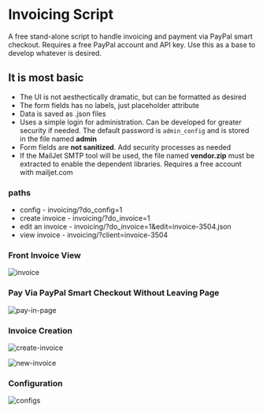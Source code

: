 # Invoicing Script
A free stand-alone script to handle invoicing and payment via PayPal smart checkout. Requires a free PayPal account and API key. Use this as a base to develop whatever is desired.

## It is most basic
* The UI is not aesthectically dramatic, but can be formatted as desired
* The form fields has no labels, just placeholder attribute
* Data is saved as .json files
* Uses a simple login for administration. Can be developed for greater security if needed. The default password is `admin_config` and is stored in the file named **admin**
* Form fields are **not sanitized**. Add security processes as needed
* If the MailJet SMTP tool will be used, the file named **vendor.zip** must be extracted to enable the dependent libraries. Requires a free account with mailjet.com

### paths
* config - invoicing/?do_config=1
* create invoice - invoicing/?do_invoice=1
* edit an invoice - invoicing/?do_invoice=1&edit=invoice-3504.json
* view invoice - invoicing/?client=invoice-3504

### Front Invoice View
![invoice](https://github.com/user-attachments/assets/51245806-a081-4c7e-b54f-8dba72a94242)

### Pay Via PayPal Smart Checkout Without Leaving Page
![pay-in-page](https://github.com/user-attachments/assets/2e288783-a637-4ccc-92b4-122b75b5e976)

### Invoice Creation
![create-invoice](https://github.com/user-attachments/assets/3968cf7e-30b6-4226-928c-6ca1f729f4e2)

![new-invoice](https://github.com/user-attachments/assets/66c260ed-ad14-4a3c-b170-bc3614b29e15)

### Configuration
![configs](https://github.com/user-attachments/assets/447b5c36-b29b-4a5c-93c7-3297eb115c9f)
